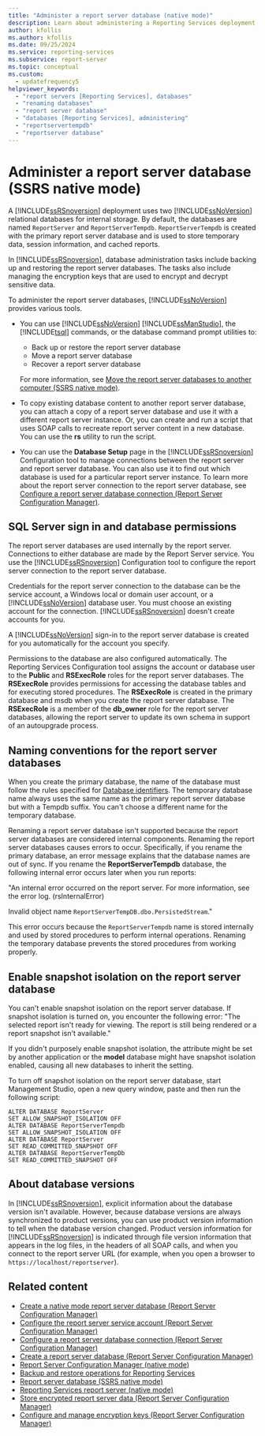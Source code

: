 ```yaml
---
title: "Administer a report server database (native mode)"
description: Learn about administering a Reporting Services deployment, including backup and restore of report server databases and managing encryption keys.
author: kfollis
ms.author: kfollis
ms.date: 09/25/2024
ms.service: reporting-services
ms.subservice: report-server
ms.topic: conceptual
ms.custom:
  - updatefrequency5
helpviewer_keywords:
  - "report servers [Reporting Services], databases"
  - "renaming databases"
  - "report server database"
  - "databases [Reporting Services], administering"
  - "reportservertempdb"
  - "reportserver database"
---
```

# Administer a report server database (SSRS native mode)
  A [!INCLUDE[ssRSnoversion](../../includes/ssrsnoversion-md.md)] deployment uses two [!INCLUDE[ssNoVersion](../../includes/ssnoversion-md.md)] relational databases for internal storage. By default, the databases are named `ReportServer` and `ReportServerTempdb`. `ReportServerTempdb` is created with the primary report server database and is used to store temporary data, session information, and cached reports.  
  
 In [!INCLUDE[ssRSnoversion](../../includes/ssrsnoversion-md.md)], database administration tasks include backing up and restoring the report server databases. The tasks also include managing the encryption keys that are used to encrypt and decrypt sensitive data.  
  
 To administer the report server databases, [!INCLUDE[ssNoVersion](../../includes/ssnoversion-md.md)] provides various tools.  
  
-   You can use [!INCLUDE[ssNoVersion](../../includes/ssnoversion-md.md)] [!INCLUDE[ssManStudio](../../includes/ssmanstudio-md.md)], the [!INCLUDE[tsql](../../includes/tsql-md.md)] commands, or the database command prompt utilities to:
    - Back up or restore the report server database 
    - Move a report server database
    - Recover a report server database  
  
    For more information, see [Move the report server databases to another computer &#40;SSRS native mode&#41;](../../reporting-services/report-server/moving-the-report-server-databases-to-another-computer-ssrs-native-mode.md).  
  
-   To copy existing database content to another report server database, you can attach a copy of a report server database and use it with a different report server instance. Or, you can create and run a script that uses SOAP calls to recreate report server content in a new database. You can use the **rs** utility to run the script.  
  
-   You can use the **Database Setup** page in the [!INCLUDE[ssRSnoversion](../../includes/ssrsnoversion-md.md)] Configuration tool to manage connections between the report server and report server database. You can also use it to find out which database is used for a particular report server instance. To learn more about the report server connection to the report server database, see [Configure a report server database connection  &#40;Report Server Configuration Manager&#41;](../../reporting-services/install-windows/configure-a-report-server-database-connection-ssrs-configuration-manager.md).  
  
## SQL Server sign in and database permissions  
 The report server databases are used internally by the report server. Connections to either database are made by the Report Server service. You use the [!INCLUDE[ssRSnoversion](../../includes/ssrsnoversion-md.md)] Configuration tool to configure the report server connection to the report server database.  
  
 Credentials for the report server connection to the database can be the service account, a Windows local or domain user account, or a [!INCLUDE[ssNoVersion](../../includes/ssnoversion-md.md)] database user. You must choose an existing account for the connection. [!INCLUDE[ssRSnoversion](../../includes/ssrsnoversion-md.md)] doesn't create accounts for you.  
  
 A [!INCLUDE[ssNoVersion](../../includes/ssnoversion-md.md)] sign-in to the report server database is created for you automatically for the account you specify.  
  
 Permissions to the database are also configured automatically. The Reporting Services Configuration tool assigns the account or database user to the **Public** and **RSExecRole** roles for the report server databases. The **RSExecRole** provides permissions for accessing the database tables and for executing stored procedures. The **RSExecRole** is created in the primary database and msdb when you create the report server database. The **RSExecRole** is a member of the **db_owner** role for the report server databases, allowing the report server to update its own schema in support of an autoupgrade process.  
  
## Naming conventions for the report server databases  
 When you create the primary database, the name of the database must follow the rules specified for [Database identifiers](../../relational-databases/databases/database-identifiers.md). The temporary database name always uses the same name as the primary report server database but with a Tempdb suffix. You can't choose a different name for the temporary database.  
  
 Renaming a report server database isn't supported because the report server databases are considered internal components. Renaming the report server databases causes errors to occur. Specifically, if you rename the primary database, an error message explains that the database names are out of sync. If you rename the **ReportServerTempdb** database, the following internal error occurs later when you run reports:  
  
 "An internal error occurred on the report server. For more information, see the error log. (rsInternalError)  
  
 Invalid object name `ReportServerTempDB.dbo.PersistedStream`."  
  
 This error occurs because the `ReportServerTempdb` name is stored internally and used by stored procedures to perform internal operations. Renaming the temporary database prevents the stored procedures from working properly.  
  
## Enable snapshot isolation on the report server database  
 You can't enable snapshot isolation on the report server database. If snapshot isolation is turned on, you encounter the following error: "The selected report isn't ready for viewing. The report is still being rendered or a report snapshot isn't available."  
  
 If you didn't purposely enable snapshot isolation, the attribute might be set by another application or the **model** database might have snapshot isolation enabled, causing all new databases to inherit the setting.  
  
 To turn off snapshot isolation on the report server database, start Management Studio, open a new query window, paste and then run the following script:  
  
```  
ALTER DATABASE ReportServer  
SET ALLOW_SNAPSHOT_ISOLATION OFF  
ALTER DATABASE ReportServerTempdb  
SET ALLOW_SNAPSHOT_ISOLATION OFF  
ALTER DATABASE ReportServer  
SET READ_COMMITTED_SNAPSHOT OFF  
ALTER DATABASE ReportServerTempDb  
SET READ_COMMITTED_SNAPSHOT OFF  
```  
  
## About database versions  
 In [!INCLUDE[ssRSnoversion](../../includes/ssrsnoversion-md.md)], explicit information about the database version isn't available. However, because database versions are always synchronized to product versions, you can use product version information to tell when the database version changed. Product version information for [!INCLUDE[ssRSnoversion](../../includes/ssrsnoversion-md.md)] is indicated through file version information that appears in the log files, in the headers of all SOAP calls, and when you connect to the report server URL (for example, when you open a browser to `https://localhost/reportserver`).  
  
## Related content

- [Create a native mode report server database  &#40;Report Server Configuration Manager&#41;](../../reporting-services/install-windows/ssrs-report-server-create-a-native-mode-report-server-database.md)
- [Configure the report server service account &#40;Report Server Configuration Manager&#41;](../../reporting-services/install-windows/configure-the-report-server-service-account-ssrs-configuration-manager.md)
- [Configure a report server database connection  &#40;Report Server Configuration Manager&#41;](../../reporting-services/install-windows/configure-a-report-server-database-connection-ssrs-configuration-manager.md)
- [Create a report server database  &#40;Report Server Configuration Manager&#41;](../../reporting-services/install-windows/ssrs-report-server-create-a-report-server-database.md)
- [Report Server Configuration Manager &#40;native mode&#41;](../../reporting-services/install-windows/reporting-services-configuration-manager-native-mode.md)
- [Backup and restore operations for Reporting Services](../../reporting-services/install-windows/backup-and-restore-operations-for-reporting-services.md)
- [Report server database &#40;SSRS native mode&#41;](../../reporting-services/report-server/report-server-database-ssrs-native-mode.md)
- [Reporting Services report server &#40;native mode&#41;](../../reporting-services/report-server/reporting-services-report-server-native-mode.md)
- [Store encrypted report server data &#40;Report Server Configuration Manager&#41;](../../reporting-services/install-windows/ssrs-encryption-keys-store-encrypted-report-server-data.md)
- [Configure and manage encryption keys &#40;Report Server Configuration Manager&#41;](../../reporting-services/install-windows/ssrs-encryption-keys-manage-encryption-keys.md)
